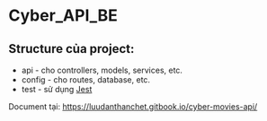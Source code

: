 # Cyber_API_BE
## Structure của project: 


- api - cho controllers, models, services, etc.
- config - cho routes, database, etc.
- test - sử dụng [Jest](https://github.com/facebook/jest)

Document tại: https://luudanthanchet.gitbook.io/cyber-movies-api/
